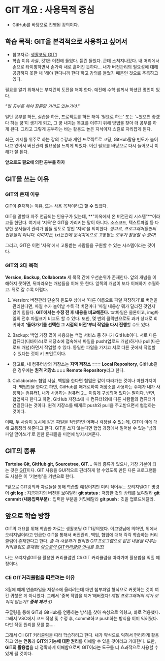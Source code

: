 # GIT 개요 : 사용목적 중심

* GitHub를 바탕으로 진행된 강의이다.

## 학습 목적: GIT을 본격적으로 사용하고 싶어서
* 참고자료: [생활코딩 GIT1](https://youtube.com/playlist?list=PLuHgQVnccGMCNJESahrVV-uYGMNYK_vMf)
* 학습 이유
사실, 깃1은 이전에 들었다. 듣긴 들었다. 근데 스쳐지나갔다. 내 머리에서 손으로 타이핑하면서 손가락 새로 흩어진 듯하다...
내가 버전관리의 필요성에 대해 공감하지 못한 채 '해야 한다니까 한다'하고 강의를 들었기 때문인 것으로 추측하고 있다.

필요를 알기 위해서는 부지런히 도전을 해야 한다. 예전에 수학 쌤께서 하셨던 명언이 있다.

*"뭘 공부를 해야 질문할 거리도 있는거야."*

일단 공부를 하든, 실습을 하든, 프로젝트를 하든 해야 '필요로 하는' 또는 '~했으면 좋겠다 하는 꿈'이 생기게 되고, 그 꿈 내지는 목표를 이루기 위해 방법을 찾아 더 공부를 하게 된다. 그리고 그렇게 공부하는 바는 활용도 높은 지식이자 스킬로 자리잡게 된다.

최근, 예제를 위주로 하는 강의 수강과 개인 프로젝트로 코딩, GitHub활용 빈도가 늘어나고 있어서 버전관리 필요성을 느끼게 되었다. 이런 필요를 바탕으로 다시 들어보니 이해가 잘 된다. 

**앞으로도 필요에 의한 공부를 하자**


## GIT을 쓰는 이유
### GIT의 존재 이유
GIT이 존재하는 이유, 또는 사용 목적이라고 할 수 있겠다.

GIT을 말할때 자주 언급되는 인용구가 있는데, **"지옥에서 온 버전관리 시스템"**이라고들 한단다. 여기서 '지옥'은 GIT을 가리키는 말이 아니다. 소스코드, 텍스트파일 등 다양한 문서들이 관리가 힘들 정도로 쌓인 '지옥'을 의미한다.
*참고로, 프로그래머들만의 전유물이 아니다. 이미지든, txt든간에 문서지옥으로 고통받는 모두가 활용할 수 있다!*

그리고, GIT은 이런 '지옥'에서 고통받는 사람들을 구원할 수 있는 시스템이라는 것이다.


### GIT의 3대 목적
**Version, Backup, Collaborate**
세 목적 간에 우선순위가 존재한다. 앞의 개념을 이해하지 못하면, 뒤따라오는 개념들을 이해 못 한다. 앞쪽의 개념이 보다 이해하기 수월하고. 뒤로 갈 수록 어렵다.

1. Version: 버전관리
단순히 윈도우 상에서 '다른 이름으로 파일 저장하기'로 버전을 관리한다면, 파일 수가 늘어날 수록 각 버전마다 '파일 내용상 뭐가 달라진 것인지' 알기 힘들다.
**GIT에서는 수정 전 후 내용을 비교해준다.**
txt파일은 물론이고, img파일의 전후 파일크기 비교도 할 수 있다.
또한, 몇 번의 클릭만으로도 과거 상태로 회귀하여 **'돌아가기를 선택한 그 시점의 버전'부터 작업을 다시 진행**할 수도 있다.

2. Backup: 백업
가장 많이 사용되는 백업 서비스 중 하나가 GitHub이다.
서로 다른 컴퓨터(디바이스)로 저장소에 접속해서 파일을 push(업로드 개념)하거나 pull(다운로드 개념)하면서 작업할 수 있다.
동일한 파일을 가지고 서로 다른 곳에서 작업할 수 있다는 것이 키 포인트이다.
* 참고로, 내 컴퓨터상의 저장소는 **지역 저장소 === Local Repository**, GitHub같은 경우에는 **원격 저장소 ===  Remote Repository**라고 한다.

3. Collaborate: 협업
사실, 백업을 한다면 협업은 같이 따라가는 것이나 마찬가지이다.
백업만을 한다고 하면, GitHub를 매개로하여 저장소를 사용하는 주체가 내가 사용하는 컴퓨터1, 내가 사용하는 컴퓨터 2... 이렇게 구성되어 있다는 말이다.
반면, 협업까지 한다고 하면, GitHub 저장소에 내 컴퓨터1외에 다른 사람들의 컴퓨터가 연결된다는 것이다. 원격 저장소를 매개로 push와 pull을 주고받으면서 협업하는 것이다.

이때, 두 사람이 동시에 같은 파일을 작업하면 어쩌나 걱정될 수 있는데, GIT이 이에 대해 교통정리 해준다고 한다.
GIT을 쓰지 않는다면 협업 과정에서 일어날 수 있는 '남의 파일 덮어쓰기'로 인한 문제들을 미연에 방지시켜준다.


## GIT의 종류
**Tortoise Git, GitHub git, Sourcetree, GIT...**
여러 종류가 있으나, 가장 기본이 되는 것은 [GIT]()이다.
GIT 사용을 GUI적으로 편리하게 할 수있도록 만든 다른 프로그램들도 사실은 이 '기본형'을 기반으로 한다.

*앞으로 GIT강의와 자료들을 통해 학습할 예정이지만 미리 적어두는 오리지널GIT 명령어
**git log** : 지금까지의 버전을 보여달라
**git status** : 저장한 것의 상태를 보여달라
**git commit (내용입력부분)** : 입력한 부분을 커밋해달라
**git push** : 깃을 업로드해달라.


## 앞으로 학습 방향
GIT의 개요를 위해 학습한 자료는 생활코딩 GIT1강의였다.
이고잉님에 의하면, 위에서 오리지널이라고 언급한 GIT을 통해서 버전관리, 백업, 협업에 대해 각각 학습하는 커리큘럼이 존재한다고 한다. *좀 더 사용하기 편리한 GIT프로그램으로 같은 내용을 다루는 커리큘럼도 존재함! [앞으로의 GIT커리큘럼 안내](https://youtu.be/-RTMkCq2fjY?t=190)를 참조!*

나는 오리지널GIT을 활용한 커리큘럼인 Cli GIT 커리큘럼을 따라가며 활용법을 익힐 예정이다.

### Cli GIT커리큘럼을 따르려는 이유
3월에 예제 연습파일을 저장소에 올리려는데 매번 첨부파일 형식으로 커밋하는 것이 여간 귀찮은 게 아니었다. 그래서 '중복 작업을 제거'해버렸다! *제법 프로그래머의 끼가 보이지 않는가? **중복 제거** :D*

구글링을 통해 GIT과 GitHub를 연동하는 방식을 찾아 속성으로 익혔고, 바로 적용했다. 그래서 VSC에서 코드 작성 및 수정 후, commit하고 push하는 방식을 이미 익혀뒀다. 다만 작동 원리를 모를 뿐....

그래서 Cli GIT 커리큘럼을 따라 학습하려고 한다. 내가 약식으로 익혀서 편리하게 활용하고 있는 **연동**과 **GIT의 기능에 대한 원리**를 이해할 수 있을 것이라고 기대한다.
또한, **GIT의 활용법**을 더 정확하게 이해함으로써 GIT이라는 도구를 더 효과적으로 사용할 수 있게 될 것이다.